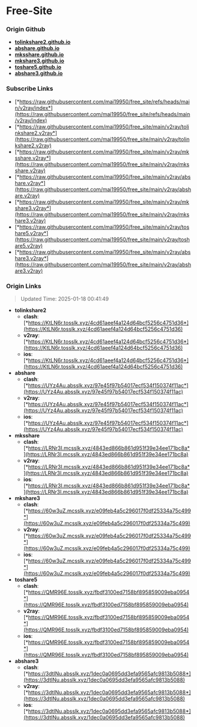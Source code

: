 # Free-Site

### Origin Github

- [**tolinkshare2.github.io**](https://github.com/tolinkshare2/tolinkshare2.github.io)
- [**abshare.github.io**](https://github.com/abshare/abshare.github.io)
- [**mksshare.github.io**](https://github.com/mksshare/mksshare.github.io)
- [**mkshare3.github.io**](https://github.com/mkshare3/mkshare3.github.io)
- [**toshare5.github.io**](https://github.com/toshare5/toshare5.github.io)
- [**abshare3.github.io**](https://github.com/abshare3/abshare3.github.io)

### Subscribe Links

- [*https://raw.githubusercontent.com/mai19950/free_site/refs/heads/main/v2ray/index*](https://raw.githubusercontent.com/mai19950/free_site/refs/heads/main/v2ray/index)
- [*https://raw.githubusercontent.com/mai19950/free_site/main/v2ray/tolinkshare2.v2ray*](https://raw.githubusercontent.com/mai19950/free_site/main/v2ray/tolinkshare2.v2ray)
- [*https://raw.githubusercontent.com/mai19950/free_site/main/v2ray/mksshare.v2ray*](https://raw.githubusercontent.com/mai19950/free_site/main/v2ray/mksshare.v2ray)
- [*https://raw.githubusercontent.com/mai19950/free_site/main/v2ray/abshare.v2ray*](https://raw.githubusercontent.com/mai19950/free_site/main/v2ray/abshare.v2ray)
- [*https://raw.githubusercontent.com/mai19950/free_site/main/v2ray/mkshare3.v2ray*](https://raw.githubusercontent.com/mai19950/free_site/main/v2ray/mkshare3.v2ray)
- [*https://raw.githubusercontent.com/mai19950/free_site/main/v2ray/toshare5.v2ray*](https://raw.githubusercontent.com/mai19950/free_site/main/v2ray/toshare5.v2ray)
- [*https://raw.githubusercontent.com/mai19950/free_site/main/v2ray/abshare3.v2ray*](https://raw.githubusercontent.com/mai19950/free_site/main/v2ray/abshare3.v2ray)

### Origin Links

> Updated Time: 2025-01-18 00:41:49

- **tolinkshare2**
  - **clash**: [*https://KtLN6r.tosslk.xyz/4cd61aeef4a124d64bcf5256c4751d36*](https://KtLN6r.tosslk.xyz/4cd61aeef4a124d64bcf5256c4751d36)
  - **v2ray**: [*https://KtLN6r.tosslk.xyz/4cd61aeef4a124d64bcf5256c4751d36*](https://KtLN6r.tosslk.xyz/4cd61aeef4a124d64bcf5256c4751d36)
  - **ios**: [*https://KtLN6r.tosslk.xyz/4cd61aeef4a124d64bcf5256c4751d36*](https://KtLN6r.tosslk.xyz/4cd61aeef4a124d64bcf5256c4751d36)
- **abshare**
  - **clash**: [*https://UYz4Au.absslk.xyz/97e45f97b54017ecf534f150374f11ac*](https://UYz4Au.absslk.xyz/97e45f97b54017ecf534f150374f11ac)
  - **v2ray**: [*https://UYz4Au.absslk.xyz/97e45f97b54017ecf534f150374f11ac*](https://UYz4Au.absslk.xyz/97e45f97b54017ecf534f150374f11ac)
  - **ios**: [*https://UYz4Au.absslk.xyz/97e45f97b54017ecf534f150374f11ac*](https://UYz4Au.absslk.xyz/97e45f97b54017ecf534f150374f11ac)
- **mksshare**
  - **clash**: [*https://LRNr3I.mcsslk.xyz/4843ed866b861d951f39e34ee171bc8a*](https://LRNr3I.mcsslk.xyz/4843ed866b861d951f39e34ee171bc8a)
  - **v2ray**: [*https://LRNr3I.mcsslk.xyz/4843ed866b861d951f39e34ee171bc8a*](https://LRNr3I.mcsslk.xyz/4843ed866b861d951f39e34ee171bc8a)
  - **ios**: [*https://LRNr3I.mcsslk.xyz/4843ed866b861d951f39e34ee171bc8a*](https://LRNr3I.mcsslk.xyz/4843ed866b861d951f39e34ee171bc8a)
- **mkshare3**
  - **clash**: [*https://60w3uZ.mcsslk.xyz/e09feb4a5c296017f0df25334a75c499*](https://60w3uZ.mcsslk.xyz/e09feb4a5c296017f0df25334a75c499)
  - **v2ray**: [*https://60w3uZ.mcsslk.xyz/e09feb4a5c296017f0df25334a75c499*](https://60w3uZ.mcsslk.xyz/e09feb4a5c296017f0df25334a75c499)
  - **ios**: [*https://60w3uZ.mcsslk.xyz/e09feb4a5c296017f0df25334a75c499*](https://60w3uZ.mcsslk.xyz/e09feb4a5c296017f0df25334a75c499)
- **toshare5**
  - **clash**: [*https://QMR96E.tosslk.xyz/fbdf3100ed7158bf895859009eba0954*](https://QMR96E.tosslk.xyz/fbdf3100ed7158bf895859009eba0954)
  - **v2ray**: [*https://QMR96E.tosslk.xyz/fbdf3100ed7158bf895859009eba0954*](https://QMR96E.tosslk.xyz/fbdf3100ed7158bf895859009eba0954)
  - **ios**: [*https://QMR96E.tosslk.xyz/fbdf3100ed7158bf895859009eba0954*](https://QMR96E.tosslk.xyz/fbdf3100ed7158bf895859009eba0954)
- **abshare3**
  - **clash**: [*https://3dtINu.absslk.xyz/1dec0a0695dd3efa9565afc9813b5088*](https://3dtINu.absslk.xyz/1dec0a0695dd3efa9565afc9813b5088)
  - **v2ray**: [*https://3dtINu.absslk.xyz/1dec0a0695dd3efa9565afc9813b5088*](https://3dtINu.absslk.xyz/1dec0a0695dd3efa9565afc9813b5088)
  - **ios**: [*https://3dtINu.absslk.xyz/1dec0a0695dd3efa9565afc9813b5088*](https://3dtINu.absslk.xyz/1dec0a0695dd3efa9565afc9813b5088)

